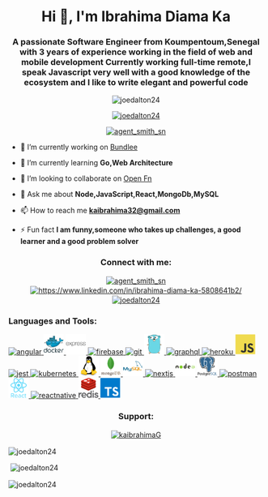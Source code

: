<!-- /<img src="https://github.com/daoodaba975/daoodaba975/raw/master/assets/header.png"/> -->
<h1 align="center">Hi 👋, I'm Ibrahima Diama Ka</h1>
<h3 align="center">A passionate Software Engineer from Koumpentoum,Senegal with 3 years of experience working in the field of web and mobile development Currently working full-time remote,I speak Javascript very well with a good knowledge of the ecosystem and I like to write elegant and powerful code</h3>

<p align="center"> <img src="https://komarev.com/ghpvc/?username=joedalton24&label=Profile%20views&color=0e75b6&style=flat" alt="joedalton24" /> </p>

<p align="center"> <a href="https://github.com/ryo-ma/github-profile-trophy"><img src="https://github-profile-trophy.vercel.app/?username=joedalton24" alt="joedalton24" /></a> </p>

<p align="center"> <a href="https://twitter.com/agent_smith_sn" target="blank"><img src="https://img.shields.io/twitter/follow/agent_smith_sn?logo=twitter&style=for-the-badge" alt="agent_smith_sn" /></a> </p>

- 🔭 I’m currently working on [Bundlee](https://bundlee.app/)

- 🌱 I’m currently learning **Go,Web Architecture**

- 👯 I’m looking to collaborate on [Open Fn](https://www.openfn.org/)

- 💬 Ask me about **Node,JavaScript,React,MongoDb,MySQL**

- 📫 How to reach me **kaibrahima32@gmail.com**

- ⚡ Fun fact **I am funny,someone who takes up challenges, a good learner and a good problem solver**

<h3 align="center">Connect with me:</h3>
<p align="center">
<a href="https://twitter.com/agent_smith_sn" target="blank"><img align="center" src="https://raw.githubusercontent.com/rahuldkjain/github-profile-readme-generator/master/src/images/icons/Social/twitter.svg" alt="agent_smith_sn" height="30" width="40" /></a>
<a href="https://linkedin.com/in/https://www.linkedin.com/in/ibrahima-diama-ka-5808641b2/" target="blank"><img align="center" src="https://raw.githubusercontent.com/rahuldkjain/github-profile-readme-generator/master/src/images/icons/Social/linked-in-alt.svg" alt="https://www.linkedin.com/in/ibrahima-diama-ka-5808641b2/" height="30" width="40" /></a>
<a href="https://www.leetcode.com/joedalton24" target="blank"><img align="center" src="https://raw.githubusercontent.com/rahuldkjain/github-profile-readme-generator/master/src/images/icons/Social/leet-code.svg" alt="joedalton24" height="30" width="40" /></a>
</p>

<h3 align="left">Languages and Tools:</h3>
<p align="left"> <a href="https://angular.io" target="_blank" rel="noreferrer"> <img src="https://angular.io/assets/images/logos/angular/angular.svg" alt="angular" width="40" height="40"/> </a> <a href="https://www.docker.com/" target="_blank" rel="noreferrer"> <img src="https://raw.githubusercontent.com/devicons/devicon/master/icons/docker/docker-original-wordmark.svg" alt="docker" width="40" height="40"/> </a> <a href="https://expressjs.com" target="_blank" rel="noreferrer"> <img src="https://raw.githubusercontent.com/devicons/devicon/master/icons/express/express-original-wordmark.svg" alt="express" width="40" height="40"/> </a> <a href="https://firebase.google.com/" target="_blank" rel="noreferrer"> <img src="https://www.vectorlogo.zone/logos/firebase/firebase-icon.svg" alt="firebase" width="40" height="40"/> </a> <a href="https://git-scm.com/" target="_blank" rel="noreferrer"> <img src="https://www.vectorlogo.zone/logos/git-scm/git-scm-icon.svg" alt="git" width="40" height="40"/> </a> <a href="https://golang.org" target="_blank" rel="noreferrer"> <img src="https://raw.githubusercontent.com/devicons/devicon/master/icons/go/go-original.svg" alt="go" width="40" height="40"/> </a> <a href="https://graphql.org" target="_blank" rel="noreferrer"> <img src="https://www.vectorlogo.zone/logos/graphql/graphql-icon.svg" alt="graphql" width="40" height="40"/> </a> <a href="https://heroku.com" target="_blank" rel="noreferrer"> <img src="https://www.vectorlogo.zone/logos/heroku/heroku-icon.svg" alt="heroku" width="40" height="40"/> </a> <a href="https://developer.mozilla.org/en-US/docs/Web/JavaScript" target="_blank" rel="noreferrer"> <img src="https://raw.githubusercontent.com/devicons/devicon/master/icons/javascript/javascript-original.svg" alt="javascript" width="40" height="40"/> </a> <a href="https://jestjs.io" target="_blank" rel="noreferrer"> <img src="https://www.vectorlogo.zone/logos/jestjsio/jestjsio-icon.svg" alt="jest" width="40" height="40"/> </a> <a href="https://kubernetes.io" target="_blank" rel="noreferrer"> <img src="https://www.vectorlogo.zone/logos/kubernetes/kubernetes-icon.svg" alt="kubernetes" width="40" height="40"/> </a> <a href="https://www.linux.org/" target="_blank" rel="noreferrer"> <img src="https://raw.githubusercontent.com/devicons/devicon/master/icons/linux/linux-original.svg" alt="linux" width="40" height="40"/> </a> <a href="https://www.mongodb.com/" target="_blank" rel="noreferrer"> <img src="https://raw.githubusercontent.com/devicons/devicon/master/icons/mongodb/mongodb-original-wordmark.svg" alt="mongodb" width="40" height="40"/> </a> <a href="https://www.mysql.com/" target="_blank" rel="noreferrer"> <img src="https://raw.githubusercontent.com/devicons/devicon/master/icons/mysql/mysql-original-wordmark.svg" alt="mysql" width="40" height="40"/> </a> <a href="https://nextjs.org/" target="_blank" rel="noreferrer"> <img src="https://cdn.worldvectorlogo.com/logos/nextjs-2.svg" alt="nextjs" width="40" height="40"/> </a> <a href="https://nodejs.org" target="_blank" rel="noreferrer"> <img src="https://raw.githubusercontent.com/devicons/devicon/master/icons/nodejs/nodejs-original-wordmark.svg" alt="nodejs" width="40" height="40"/> </a> <a href="https://www.postgresql.org" target="_blank" rel="noreferrer"> <img src="https://raw.githubusercontent.com/devicons/devicon/master/icons/postgresql/postgresql-original-wordmark.svg" alt="postgresql" width="40" height="40"/> </a> <a href="https://postman.com" target="_blank" rel="noreferrer"> <img src="https://www.vectorlogo.zone/logos/getpostman/getpostman-icon.svg" alt="postman" width="40" height="40"/> </a> <a href="https://reactjs.org/" target="_blank" rel="noreferrer"> <img src="https://raw.githubusercontent.com/devicons/devicon/master/icons/react/react-original-wordmark.svg" alt="react" width="40" height="40"/> </a> <a href="https://reactnative.dev/" target="_blank" rel="noreferrer"> <img src="https://reactnative.dev/img/header_logo.svg" alt="reactnative" width="40" height="40"/> </a> <a href="https://redis.io" target="_blank" rel="noreferrer"> <img src="https://raw.githubusercontent.com/devicons/devicon/master/icons/redis/redis-original-wordmark.svg" alt="redis" width="40" height="40"/> </a> <a href="https://www.typescriptlang.org/" target="_blank" rel="noreferrer"> <img src="https://raw.githubusercontent.com/devicons/devicon/master/icons/typescript/typescript-original.svg" alt="typescript" width="40" height="40"/> </a> </p>

<h3 align="center">Support:</h3>
<p align="center"><a href="https://www.buymeacoffee.com/kaibrahimaG"> <img align="center" src="https://cdn.buymeacoffee.com/buttons/v2/default-yellow.png" height="50" width="210" alt="kaibrahimaG" /></a></p>

<p align="left"><img align="center" src="https://github-readme-stats.vercel.app/api/top-langs?username=joedalton24&show_icons=true&locale=en&layout=compact" alt="joedalton24" /></p>

<p align="left">&nbsp;<img align="center" src="https://github-readme-stats.vercel.app/api?username=joedalton24&show_icons=true&locale=en" alt="joedalton24" /></p>

<p align="left"><img align="center" src="https://github-readme-streak-stats.herokuapp.com/?user=joedalton24&" alt="joedalton24" /></p>


